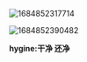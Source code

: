 ![1684852317714](C:\Users\admin\AppData\Roaming\Typora\typora-user-images\1684852317714.png)

![1684852390482](C:\Users\admin\AppData\Roaming\Typora\typora-user-images\1684852390482.png)

**hygine:干净 还净**

